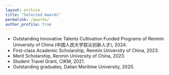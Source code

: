 ```yaml
---
layout: archive
title: "Selected Awards"
permalink: /awards/
author_profile: true
---
```

- Outstanding Innovative Talents Cultivation Funded Programs of Renmin University of China (中国人民大学拔尖创新人才), 2024.
- First-class Academic Scholarship, Renmin University of China, 2023.
- Merit Scholarship, Renmin University of China, 2023.
- Student Travel Grant, CIKM, 2021.
- Outstanding graduates, Dalian Meritime University, 2020.
